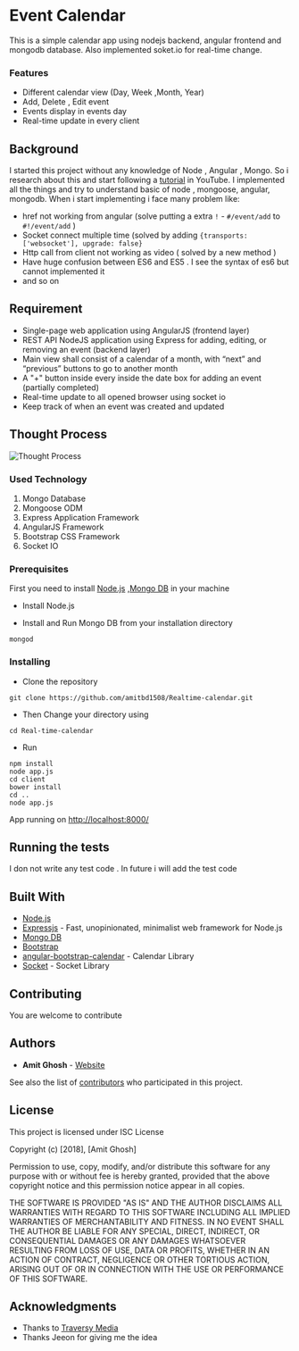 # Event Calendar


This is a simple calendar app using nodejs backend, angular frontend and mongodb database. Also implemented soket.io for real-time change.
### Features
* Different calendar view (Day, Week ,Month, Year)
* Add, Delete , Edit event
* Events display in events day
* Real-time update in every client

## Background
I started this project without any knowledge of Node , Angular , Mongo. So i research about this and start following a [tutorial](https://www.youtube.com/watch?v=eB9Fq9I5ocs) in YouTube. I implemented all the things and try to understand basic of node , mongoose, angular, mongodb. When i start implementing i face many problem like: 
* href not working from angular (solve putting a extra `!` -  `#/event/add` to `#!/event/add` )
* Socket connect multiple time (solved by adding `{transports: ['websocket'], upgrade: false}`
* Http call from client not working as video ( solved by a new method )
* Have huge confusion between ES6 and ES5 . I see the syntax of es6 but cannot implemented it 
* and so on 
## Requirement
* Single-page web application using AngularJS (frontend layer)
*  REST API NodeJS application using Express for adding, editing, or removing an event (backend layer)
*  Main view shall consist of a calendar of a month, with “next” and “previous” buttons to go to another month
*  A  "+" button inside every inside the date box for adding an event (partially completed)
*  Real-time update to all opened browser using socket io
*  Keep track of when an event was created and updated
##  Thought Process
![Thought Process](https://github.com/amitbd1508/Realtime-calendar/blob/master/realtime-caldender.png?raw=true)


### Used Technology
1. Mongo Database
2. Mongoose ODM
3. Express Application Framework
4. AngularJS Framework
5. Bootstrap CSS Framework
7. Socket IO

### Prerequisites

First you need to install [Node.js](https://nodejs.org/en/) ,[Mongo DB](https://www.mongodb.com/) in your machine 

* Install Node.js

* Install and Run Mongo DB from your installation directory   
```
mongod
```

### Installing
* Clone the repository
```
git clone https://github.com/amitbd1508/Realtime-calendar.git
```
* Then Change your directory using 
```
cd Real-time-calendar
```
* Run 
```
npm install
node app.js
cd client
bower install
cd ..
node app.js
```

App running on [http://localhost:8000/](http://localhost:8000/)

## Running the tests
I don not write any test code . In future i will add the test code 

## Built With
* [Node.js](https://nodejs.org/en/) 
* [Expressjs](https://expressjs.com/) - Fast, unopinionated, minimalist web framework for Node.js
* [Mongo DB](https://www.mongodb.com/)
* [Bootstrap](https://getbootstrap.com/)
* [angular-bootstrap-calendar](https://github.com/mattlewis92/angular-bootstrap-calendar) - Calendar Library
* [Socket](https://socket.io/) - Socket Library 


## Contributing

You are welcome to contribute


## Authors

* **Amit Ghosh** -  [Website](www.amitghosh.me)

See also the list of [contributors](https://github.com/amitbd1508/Realtime-calendar/graphs/contributors) who participated in this project.

## License

This project is licensed under ISC License

Copyright (c) [2018], [Amit Ghosh]

Permission to use, copy, modify, and/or distribute this software for any
purpose with or without fee is hereby granted, provided that the above
copyright notice and this permission notice appear in all copies.

THE SOFTWARE IS PROVIDED "AS IS" AND THE AUTHOR DISCLAIMS ALL WARRANTIES
WITH REGARD TO THIS SOFTWARE INCLUDING ALL IMPLIED WARRANTIES OF
MERCHANTABILITY AND FITNESS. IN NO EVENT SHALL THE AUTHOR BE LIABLE FOR
ANY SPECIAL, DIRECT, INDIRECT, OR CONSEQUENTIAL DAMAGES OR ANY DAMAGES
WHATSOEVER RESULTING FROM LOSS OF USE, DATA OR PROFITS, WHETHER IN AN
ACTION OF CONTRACT, NEGLIGENCE OR OTHER TORTIOUS ACTION, ARISING OUT OF
OR IN CONNECTION WITH THE USE OR PERFORMANCE OF THIS SOFTWARE.

## Acknowledgments

* Thanks to [Traversy Media](https://www.youtube.com/channel/UC29ju8bIPH5as8OGnQzwJyA)
* Thanks Jeeon for giving me the idea  
